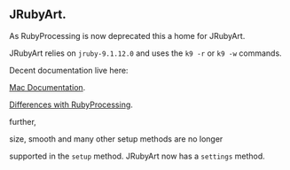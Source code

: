 ## JRubyArt.

As RubyProcessing is now deprecated this a home for JRubyArt.

JRubyArt relies on `jruby-9.1.12.0`
and uses the `k9 -r` or `k9 -w` commands.

Decent documentation live here:<p>
[Mac Documentation](http://ruby-processing.github.io/JRubyArt/mac_start/).<p>
[Differences with RubyProcessing](http://ruby-processing.github.io/JRubyArt/jruby_art/update/2015/09/28/comparison.html).<p>

further,

size, smooth and many other setup methods are no longer<p>
supported in the `setup` method. JRubyArt now has a `settings` method.